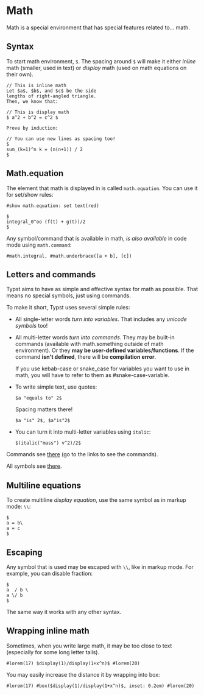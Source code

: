 # Math

Math is a special environment that has special features related to... math.

## Syntax
To start math environment, `$`. The spacing around `$` will make it either
_inline_ math (smaller, used in text) or _display_ math (used on math equations on their own).

```typ
// This is inline math
Let $a$, $b$, and $c$ be the side
lengths of right-angled triangle.
Then, we know that:

// This is display math
$ a^2 + b^2 = c^2 $

Prove by induction:

// You can use new lines as spacing too!
$
sum_(k=1)^n k = (n(n+1)) / 2
$
```

## Math.equation

The element that math is displayed in is called `math.equation`. You can use it for set/show rules:

```typ
#show math.equation: set text(red)

$
integral_0^oo (f(t) + g(t))/2
$
```

Any symbol/command that is available in math, _is also available_ in code mode using `math.command`:

```typ
#math.integral, #math.underbrace([a + b], [c])
```

## Letters and commands

Typst aims to have as simple and effective syntax for math as possible.
That means no special symbols, just using commands.

To make it short, Typst uses several simple rules:

- All single-letter words _turn into variables_. That includes any _unicode symbols_ too!
- All multi-letter words _turn into commands_. They may be built-in commands (available with math.something outside of math environment).
  Or they **may be user-defined variables/functions**. If the command **isn't defined**, there will be **compilation error**.

  <div class="warning">
    If you use kebab-case or snake_case for variables you want to use in math,
    you will have to refer to them as #snake-case-variable.
  </div>
- To write simple text, use quotes:
    ```typ
    $a "equals to" 2$
    ```

    <div class="warning">
      Spacing matters there!
    </div>

    ```typ
    $a "is" 2$, $a"is"2$
    ```
- You can turn it into multi-letter variables using `italic`:
    ```typ
    $(italic("mass") v^2)/2$
    ```

Commands see [there](https://typst.app/docs/reference/math/#definitions) (go to the links to see the commands).

All symbols see [there](https://typst.app/docs/reference/symbols/sym/).

## Multiline equations

To create multiline _display equation_, use the same symbol as in markup mode: `\\`:

```typ
$
a = b\
a = c
$
```

## Escaping

Any symbol that is used may be escaped with `\\`, like in markup mode. For example, you can disable fraction:

```typ
$
a  / b \
a \/ b
$
```

The same way it works with any other syntax.

## Wrapping inline math

Sometimes, when you write large math, it may be too close to text (especially for some long letter tails).

```typ
#lorem(17) $display(1)/display(1+x^n)$ #lorem(20)
```

You may easily increase the distance it by wrapping into box:

```typ
#lorem(17) #box($display(1)/display(1+x^n)$, inset: 0.2em) #lorem(20)
```
